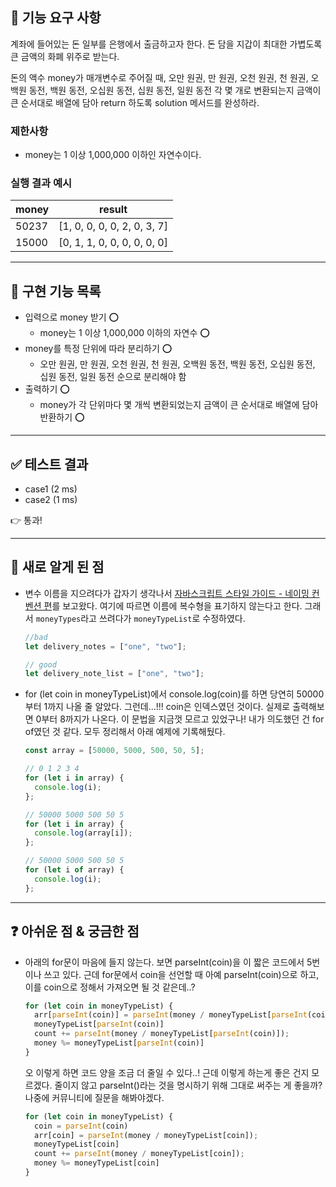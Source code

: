 ## 🚀 기능 요구 사항

계좌에 들어있는 돈 일부를 은행에서 출금하고자 한다. 돈 담을 지갑이 최대한 가볍도록 큰 금액의 화폐 위주로 받는다.

돈의 액수 money가 매개변수로 주어질 때, 오만 원권, 만 원권, 오천 원권, 천 원권, 오백원 동전, 백원 동전, 오십원 동전, 십원 동전, 일원 동전 각 몇 개로 변환되는지 금액이 큰 순서대로 배열에 담아 return 하도록 solution 메서드를 완성하라.

### 제한사항

- money는 1 이상 1,000,000 이하인 자연수이다.

### 실행 결과 예시

| money | result |
| --- | --- |
| 50237	| [1, 0, 0, 0, 0, 2, 0, 3, 7] |
| 15000	| [0, 1, 1, 0, 0, 0, 0, 0, 0] |

---
## 🛒 구현 기능 목록
- 입력으로 money 받기 ⭕
  - money는 1 이상 1,000,000 이하의 자연수 ⭕
- money를 특정 단위에 따라 분리하기 ⭕
  - 오만 원권, 만 원권, 오천 원권, 천 원권, 오백원 동전, 백원 동전, 오십원 동전, 십원 동전, 일원 동전 순으로 분리해야 함
- 출력하기 ⭕
  - money가 각 단위마다 몇 개씩 변환되었는지 금액이 큰 순서대로 배열에 담아 반환하기 ⭕

---
## ✅ 테스트 결과
- case1 (2 ms)
- case2 (1 ms)

👉 통과!

---

## 💎 새로 알게 된 점
- 변수 이름을 지으려다가 갑자기 생각나서 <a href='https://velog.io/@cada/%EC%9E%90%EB%B0%94%EC%8A%A4%ED%81%AC%EB%A6%BD%ED%8A%B8-%EC%8A%A4%ED%83%80%EC%9D%BC-%EA%B0%80%EC%9D%B4%EB%93%9C-%EB%84%A4%EC%9D%B4%EB%B0%8D-%EC%BB%A8%EB%B2%A4%EC%85%98-%ED%8E%B8'>자바스크립트 스타일 가이드 - 네이밍 컨벤션 편</a>를 보고왔다. 여기에 따르면 이름에 복수형을 표기하지 않는다고 한다. 그래서 `moneyTypes`라고 쓰려다가 `moneyTypeList`로 수정하였다.
  ```javascript
  //bad
  let delivery_notes = ["one", "two"];

  // good
  let delivery_note_list = ["one", "two"];
  ```
- for (let coin in moneyTypeList)에서 console.log(coin)를 하면 당연히 50000부터 1까지 나올 줄 알았다. 그런데...!!! coin은 인덱스였던 것이다. 실제로 출력해보면 0부터 8까지가 나온다. 이 문법을 지금껏 모르고 있었구나! 내가 의도했던 건 for of였던 것 같다. 모두 정리해서 아래 예제에 기록해뒀다. 
  ```javascript
  const array = [50000, 5000, 500, 50, 5];

  // 0 1 2 3 4
  for (let i in array) {
    console.log(i);
  };

  // 50000 5000 500 50 5
  for (let i in array) {
    console.log(array[i]);
  };

  // 50000 5000 500 50 5
  for (let i of array) {
    console.log(i);
  };
  ```


---

## ❓ 아쉬운 점 & 궁금한 점
- 아래의 for문이 마음에 들지 않는다. 보면 parseInt(coin)을 이 짧은 코드에서 5번이나 쓰고 있다. 근데 for문에서 coin을 선언할 때 아예 parseInt(coin)으로 하고, 이를 coin으로 정해서 가져오면 될 것 같은데..?

  ```javascript
  for (let coin in moneyTypeList) {
    arr[parseInt(coin)] = parseInt(money / moneyTypeList[parseInt(coin)]);
    moneyTypeList[parseInt(coin)]
    count += parseInt(money / moneyTypeList[parseInt(coin)]);
    money %= moneyTypeList[parseInt(coin)]
  }
  ```
  오 이렇게 하면 코드 양을 조금 더 줄일 수 있다..! 근데 이렇게 하는게 좋은 건지 모르겠다. 줄이지 않고 parseInt()라는 것을 명시하기 위해 그대로 써주는 게 좋을까? 나중에 커뮤니티에 질문을 해봐야겠다.

  ```javascript
  for (let coin in moneyTypeList) {
    coin = parseInt(coin)
    arr[coin] = parseInt(money / moneyTypeList[coin]);
    moneyTypeList[coin]
    count += parseInt(money / moneyTypeList[coin]);
    money %= moneyTypeList[coin]
  }
  ```